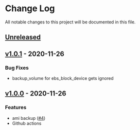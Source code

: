# Change Log

All notable changes to this project will be documented in this file.

<a name="unreleased"></a>
## [Unreleased]



<a name="v1.0.1"></a>
## [v1.0.1] - 2020-11-26
### Bug Fixes
- backup_volume for ebs_block_device gets ignored


<a name="v1.0.0"></a>
## [v1.0.0] - 2020-11-26
### Features
- ami backup ([#4](https://github.com/odise/terraform-aws-ec2-instance/issues/4))
- Github actions


[Unreleased]: https://github.com/odise/terraform-aws-ec2-instance/compare/v1.0.1...HEAD
[v1.0.1]: https://github.com/odise/terraform-aws-ec2-instance/compare/v1.0.0...v1.0.1
[v1.0.0]: https://github.com/odise/terraform-aws-ec2-instance/compare/v0.9...v1.0.0
